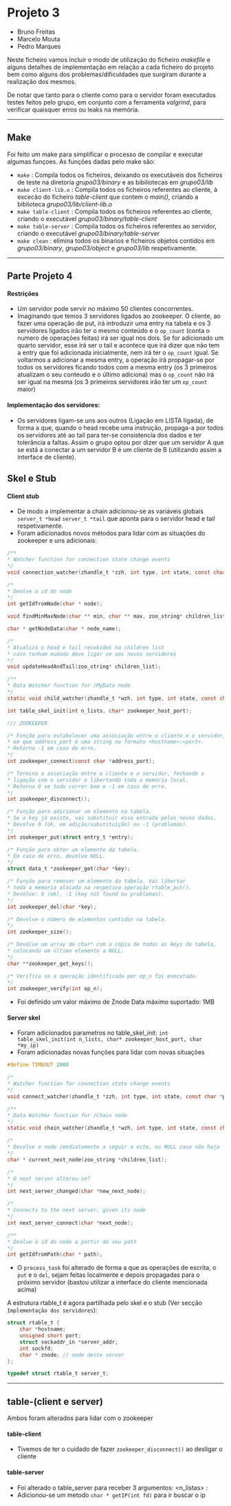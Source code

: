 # Projeto 3

* Bruno Freitas
* Marcelo Mouta
* Pedro Marques

Neste ficheiro vamos incluir o modo de utilização do ficheiro *makefile* e alguns detalhes de implementação em relação a cada ficheiro do projeto bem como alguns dos problemas/dificuldades que surgiram durante a realização dos mesmos.

De notar que tanto para o cliente como para o servidor foram executados testes feitos pelo grupo, em conjunto com a ferramenta *valgrind*, para verificar quaisquer erros ou leaks na memória.

----------------------------------
## Make
  Foi feito um make para simplificar o processo de compilar e executar algumas funçoes. As funções dadas pelo make são:
  * ```make``` : Compila todos os ficheiros, deixando os executáveis dos ficheiros de teste na diretoria *grupo03/binary* e as bibiliotecas em *grupo03/lib*
  * ```make client-lib.o``` : Compila todos os ficheiros referentes ao cliente, à excecão do ficheiro *table-client* que contem o *main()*, criando a biblioteca *grupo03/lib/client-lib.o*
  * ```make table-client``` : Compila todos os ficheiros referentes ao cliente, criando o executável *grupo03/binary/table-client*
  * ```make table-server``` : Compila todos os ficheiros referentes ao servidor, criando o executável *grupo03/binary/table-server*
  * ```make clean``` : elimina todos os binarios e ficheiros objetos contidos em *grupo03/binary*, *grupo03/object* e *grupo03/lib* respetivamente.

----------------------------------

## Parte Projeto 4

  #### Restrições
  * Um servidor pode servir no máximo 50 clientes concorrentes.
  * Imaginando que temos 3 servidores ligados ao zookeeper. O cliente, ao fazer uma operação de put, irá introduzir uma entry na tabela e os 3 servidores ligados irão ter o mesmo conteúdo e o `op_count` (conta o numero de operações feitas) irá ser igual nos dois. Se for adicionado um quarto servidor, esse irá ser o tail e acontece que irá dizer que não tem a entry que foi adicionada inicialmente, nem irá ter o `op_count` igual. Se voltarmos a adicionar a mesma entry, a operação irá propagar-se por todos os servidores ficando todos com a mesma entry (os 3 primeiros atualizam o seu conteudo e o último adiciona) mas o `op_count` não irá ser igual na mesma (os 3 primeiros servidores irão ter um `op_count` maior)

  #### Implementação dos servidores:
  * Os servidores ligam-se uns aos outros (Ligação em LISTA ligada), de forma a que, quando o head recebe uma instrução, propaga-a por todos os servidores até ao tail para ter-se consistencia dos dados e ter tolerância a faltas. Assim o grupo optou por dizer que um servidor A que se está a conectar a um servidor B é um cliente de B (utilizando assim a interface de cliente).

## Skel e Stub

  #### Client stub
  * De modo a implementar a chain adicionou-se as variáveis globais `server_t *head`
`server_t *tail` que aponta para o servidor head e tail respetivamente.
  * Foram adicionados novos métodos para lidar com as situações do zookeeper e uns adicionais:
  ```c
  /**
  * Watcher function for connection state change events
  */
  void connection_watcher(zhandle_t *zzh, int type, int state, const char *path, void* context);

  /*
  * Deolve o id do node
  */
  int getIdfromNode(char * node);

  void findMinMaxNode(char ** min, char ** max, zoo_string* children_list);

  char * getNodeData(char * node_name);

  /*
  * Atualiza o head e tail recebidos na children list
  * caso tenham mudado deve ligar se aos novos servidores
  */
  void updateHeadAndTail(zoo_string* children_list);

  /**
  * Data Watcher function for /MyData node
  */
  static void child_watcher(zhandle_t *wzh, int type, int state, const char *zpath, void *watcher_ctx);

  int table_skel_init(int n_lists, char* zookeeper_host_port);

  /// ZOOKEEPER

  /* Função para estabelecer uma associação entre o cliente e o servidor, 
  * em que address_port é uma string no formato <hostname>:<port>.
  * Retorna -1 em caso de erro.
  */
  int zookeeper_connect(const char *address_port);

  /* Termina a associação entre o cliente e o servidor, fechando a 
  * ligação com o servidor e libertando toda a memória local.
  * Retorna 0 se tudo correr bem e -1 em caso de erro.
  */
  int zookeeper_disconnect();

  /* Função para adicionar um elemento na tabela.
  * Se a key já existe, vai substituir essa entrada pelos novos dados.
  * Devolve 0 (ok, em adição/substituição) ou -1 (problemas).
  */
  int zookeeper_put(struct entry_t *entry);

  /* Função para obter um elemento da tabela.
  * Em caso de erro, devolve NULL.
  */
  struct data_t *zookeeper_get(char *key);

  /* Função para remover um elemento da tabela. Vai libertar 
  * toda a memoria alocada na respetiva operação rtable_put().
  * Devolve: 0 (ok), -1 (key not found ou problemas).
  */
  int zookeeper_del(char *key);

  /* Devolve o número de elementos contidos na tabela.
  */
  int zookeeper_size();

  /* Devolve um array de char* com a cópia de todas as keys da tabela,
  * colocando um último elemento a NULL.
  */
  char **zookeeper_get_keys();

  /* Verifica se a operação identificada por op_n foi executada.
  */
  int zookeeper_verify(int op_n);
  ```
  * Foi definido um valor máximo de Znode Data máximo suportado: 1MB
  
  #### Server skel
  * Foram adicionados parametros no table_skel_init: `int table_skel_init(int n_lists, char* zookeeper_host_port, char *my_ip)`
  * Foram adicionadas novas funções para lidar com novas situações
  ```c
  #define TIMEOUT 2000 

  /*
  * Watcher function for connection state change events
  */
  void connect_watcher(zhandle_t *zzh, int type, int state, const char *path, void* context);

  /**
  * Data Watcher function for /Chain node
  */
  static void chain_watcher(zhandle_t *wzh, int type, int state, const char *zpath, void *watcher_ctx);

  /*
  * Devolve o node imediatamente a seguir a este, ou NULL caso não haja
  */
  char * current_next_node(zoo_string *children_list);

  /*
  * O next server alterou-se?
  */
  int next_server_changed(char *new_next_node);

  /*
  * Connects to the next server, given its node
  */
  int next_server_connect(char *next_node);

  /**
  * Deolve o id do node a partir do seu path
  */
  int getIdfromPath(char * path);
  ```
  * O `process_task` foi alterado de forma a que as operações de escrita, o `put` e o `del`, sejam feitas localmente e depois propagadas para o próximo servidor (bastou utilizar a interface do cliente mencionada acima)

A estrutura rtable_t é agora partilhada pelo skel e o stub (Ver secção `Implementação dos servidores`):  
```c
struct rtable_t {
    char *hostname;
    unsigned short port;
    struct sockaddr_in *server_addr;
    int sockfd;
    char * znode; // node deste server
};

typedef struct rtable_t server_t;
```
  
----------------------------------

## table-(client e server)

Ambos foram alterados para lidar com o zookeeper

  #### table-client
  * Tivemos de ter o cuidado de fazer `zookeeper_disconnect()` ao desligar o cliente

  #### table-server
  * Foi alterado o table_server para receber 3 argumentos: <porto> <n_listas> <IP>:<porta>
  * Adicionou-se um metodo `char * getIP(int fd)` para ir buscar o ip
